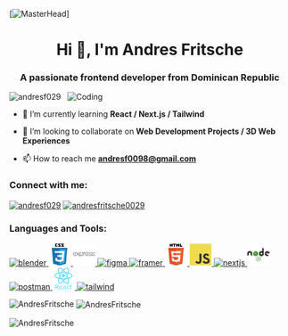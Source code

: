 [![MasterHead](https://as1.ftcdn.net/v2/jpg/08/24/73/28/1000_F_824732858_rlzizS0NVgYstHz1iBdf9xQhgIx2QOB3.jpg)]
<h1 align="center">Hi 👋, I'm Andres Fritsche</h1>
<h3 align="center">A passionate frontend developer from Dominican Republic</h3>
<img align="right" alt="Coding" width="400" src="https://media2.giphy.com/media/v1.Y2lkPTc5MGI3NjExZmNvaWU2eDZ3Y2VsbHB0a2UxaGEzOHBnbXRlMXY1aGFnYnEwbHE0diZlcD12MV9pbnRlcm5hbF9naWZfYnlfaWQmY3Q9Zw/bGgsc5mWoryfgKBx1u/giphy.webp")

<p align="left"> <img src="https://komarev.com/ghpvc/?username=andresf029&label=Profile%20views&color=0e75b6&style=flat" alt="andresf029" /> </p>

- 🌱 I’m currently learning **React / Next.js / Tailwind**

- 👯 I’m looking to collaborate on **Web Development Projects / 3D Web Experiences**

- 📫 How to reach me **andresf0098@gmail.com**

<h3 align="left">Connect with me:</h3>
<p align="left">
<a href="https://linkedin.com/in/andresf029" target="blank"><img align="center" src="https://raw.githubusercontent.com/rahuldkjain/github-profile-readme-generator/master/src/images/icons/Social/linked-in-alt.svg" alt="andresf029" height="30" width="40" /></a>
<a href="https://instagram.com/andresfritsche0029" target="blank"><img align="center" src="https://raw.githubusercontent.com/rahuldkjain/github-profile-readme-generator/master/src/images/icons/Social/instagram.svg" alt="andresfritsche0029" height="30" width="40" /></a>
</p>

<h3 align="left">Languages and Tools:</h3>
<p align="left"> <a href="https://www.blender.org/" target="_blank" rel="noreferrer"> <img src="https://download.blender.org/branding/community/blender_community_badge_white.svg" alt="blender" width="40" height="40"/> </a> <a href="https://www.w3schools.com/css/" target="_blank" rel="noreferrer"> <img src="https://raw.githubusercontent.com/devicons/devicon/master/icons/css3/css3-original-wordmark.svg" alt="css3" width="40" height="40"/> </a> <a href="https://expressjs.com" target="_blank" rel="noreferrer"> <img src="https://raw.githubusercontent.com/devicons/devicon/master/icons/express/express-original-wordmark.svg" alt="express" width="40" height="40"/> </a> <a href="https://www.figma.com/" target="_blank" rel="noreferrer"> <img src="https://www.vectorlogo.zone/logos/figma/figma-icon.svg" alt="figma" width="40" height="40"/> </a> <a href="https://www.framer.com/" target="_blank" rel="noreferrer"> <img src="https://www.vectorlogo.zone/logos/framer/framer-icon.svg" alt="framer" width="40" height="40"/> </a> <a href="https://www.w3.org/html/" target="_blank" rel="noreferrer"> <img src="https://raw.githubusercontent.com/devicons/devicon/master/icons/html5/html5-original-wordmark.svg" alt="html5" width="40" height="40"/> </a> <a href="https://developer.mozilla.org/en-US/docs/Web/JavaScript" target="_blank" rel="noreferrer"> <img src="https://raw.githubusercontent.com/devicons/devicon/master/icons/javascript/javascript-original.svg" alt="javascript" width="40" height="40"/> </a> <a href="https://nextjs.org/" target="_blank" rel="noreferrer"> <img src="https://cdn.worldvectorlogo.com/logos/nextjs-2.svg" alt="nextjs" width="40" height="40"/> </a> <a href="https://nodejs.org" target="_blank" rel="noreferrer"> <img src="https://raw.githubusercontent.com/devicons/devicon/master/icons/nodejs/nodejs-original-wordmark.svg" alt="nodejs" width="40" height="40"/> </a> <a href="https://postman.com" target="_blank" rel="noreferrer"> <img src="https://www.vectorlogo.zone/logos/getpostman/getpostman-icon.svg" alt="postman" width="40" height="40"/> </a> <a href="https://reactjs.org/" target="_blank" rel="noreferrer"> <img src="https://raw.githubusercontent.com/devicons/devicon/master/icons/react/react-original-wordmark.svg" alt="react" width="40" height="40"/> </a> <a href="https://tailwindcss.com/" target="_blank" rel="noreferrer"> <img src="https://www.vectorlogo.zone/logos/tailwindcss/tailwindcss-icon.svg" alt="tailwind" width="40" height="40"/> </a> </p>

<p><img align="left" src="https://github-readme-stats.vercel.app/api/top-langs?username=AndresFritsche&show_icons=true&locale=en&layout=compact" alt="AndresFritsche" /></p>

<p>&nbsp;<img align="center" src="https://github-readme-stats.vercel.app/api?username=AndresFritsche&show_icons=true&locale=en" alt="AndresFritsche" /></p>

<p><img align="center" src="https://github-readme-streak-stats.herokuapp.com/?user=AndresFritsche&" alt="AndresFritsche" /></p>
